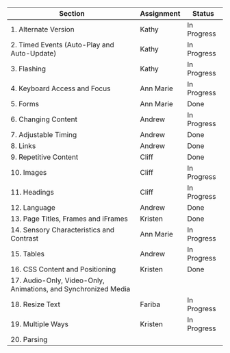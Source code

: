 | Section | Assignment | Status |
|---------|------------|--------|
| 1. Alternate Version | Kathy | In Progress |
| 2. Timed Events (Auto-Play and Auto-Update) | Kathy | In Progress |
| 3. Flashing | Kathy | In Progress |
| 4. Keyboard Access and Focus | Ann Marie | In Progress |
| 5. Forms | Ann Marie | Done |
| 6. Changing Content | Andrew | In Progress |
| 7. Adjustable Timing | Andrew | Done |
| 8. Links | Andrew | Done |
| 9. Repetitive Content | Cliff | Done |
| 10. Images | Cliff | In Progress |
| 11. Headings | Cliff | In Progress |
| 12. Language | Andrew | Done |
| 13. Page Titles, Frames and iFrames | Kristen | Done |
| 14. Sensory Characteristics and Contrast | Ann Marie | In Progress |
| 15. Tables | Andrew | In Progress |
| 16. CSS Content and Positioning | Kristen | Done |
| 17. Audio-Only, Video-Only, Animations, and Synchronized Media |  |  |
| 18. Resize Text |  Fariba | In Progress |
| 19. Multiple Ways | Kristen | In Progress |
| 20. Parsing |  |  |
